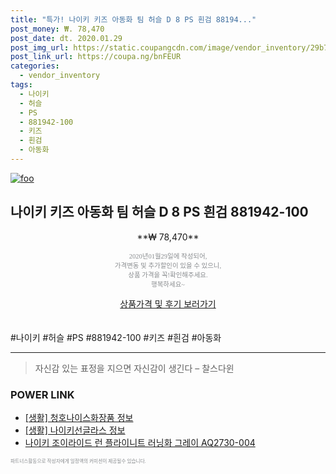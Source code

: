 ```yaml
--- 
title: "특가! 나이키 키즈 아동화 팀 허슬 D 8 PS 흰검 88194..." 
post_money: ₩. 78,470 
post_date: dt. 2020.01.29 
post_img_url: https://static.coupangcdn.com/image/vendor_inventory/29b7/6fef8cf9ce852c4b38a381bfb8caa65deab42e1e0dbd6a3f91cc1c0ec276.jpg 
post_link_url: https://coupa.ng/bnFEUR 
categories: 
  - vendor_inventory 
tags: 
  - 나이키 
  - 허슬 
  - PS 
  - 881942-100 
  - 키즈 
  - 흰검 
  - 아동화 
--- 
```

[![foo](https://static.coupangcdn.com/image/vendor_inventory/29b7/6fef8cf9ce852c4b38a381bfb8caa65deab42e1e0dbd6a3f91cc1c0ec276.jpg)](https://coupa.ng/bnFEUR) 

## 나이키 키즈 아동화 팀 허슬 D 8 PS 흰검 881942-100 
<p style="text-align: center;">**₩ 78,470**</p> 
<p style="text-align: center;"><span style="color: #898c8f; font-family: Georgia,Times,serif; font-size: 0.75em;">2020년01월29일에 작성되어, <br>가격변동 및 추가할인이 있을 수 있으니,<br> 상품 가격을 꼭!확인해주세요.<br>행복하세요~</span> 
</p>	 
<div markdown="0" style="text-align: center;"><a href="https://coupa.ng/bnFEUR" class="btn btn--success">상품가격 및 후기 보러가기</a></div> 
<br><br> 
  #나이키 #허슬 #PS #881942-100 #키즈 #흰검 #아동화 
<hr> 

> 자신감 있는 표정을 지으면 자신감이 생긴다 – 찰스다윈 


### POWER LINK

* <a href="https://blog.naver.com/fash111/221768775086" target="_blank"> [생활] 청호나이스화장품 정보 </a>
* <a href="https://blog.naver.com/sakai111/221763430207" target="_blank"> [생활] 나이키선글라스 정보 </a>
* <a href="https://blog.naver.com/sakai111/221784459319" target="_blank">나이키 조이라이드 런 플라이니트 러닝화 그레이 AQ2730-004</a>

<span style="color: #898c8f; font-family: Georgia,Times,serif; font-size: 0.55em;">파트너스활동으로 작성자에게 일정액의 커미션이 제공될수 있습니다.</span> 
